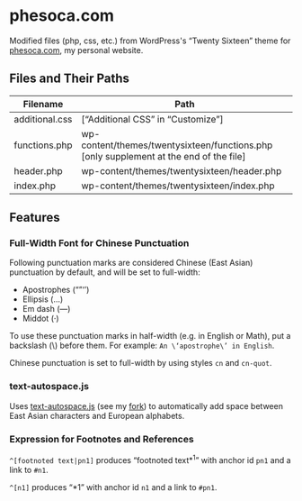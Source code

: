 # phesoca.com

Modified files (php, css, etc.) from WordPress's “Twenty Sixteen” theme for [phesoca.com](https://phesoca.com), my personal website.

## Files and Their Paths

|Filename|Path|
|-|-|
|additional.css|[“Additional CSS” in “Customize”]|
|functions.php|wp-content/themes/twentysixteen/functions.php<br>[only supplement at the end of the file]|
|header.php|wp-content/themes/twentysixteen/header.php|
|index.php|wp-content/themes/twentysixteen/index.php|

## Features

### Full-Width Font for Chinese Punctuation

Following punctuation marks are considered Chinese (East Asian) punctuation by default, and will be set to full-width:

- Apostrophes (“”‘’)
- Ellipsis (…)
- Em dash (—)
- Middot (·)

To use these punctuation marks in half-width (e.g. in English or Math), put a backslash (\\) before them. For example: `An \‘apostrophe\’ in English`.

Chinese punctuation is set to full-width by using styles `cn` and `cn-quot`.

### text-autospace.js

Uses [text-autospace.js](https://github.com/mastermay/text-autospace.js) (see my [fork](https://github.com/untunt/text-autospace.js)) to automatically add space between East Asian characters and European alphabets.

### Expression for Footnotes and References

`^[footnoted text|pn1]` produces “footnoted text*<sup>1</sup>” with anchor id `pn1` and a link to `#n1`.

`^[n1]` produces “\*1” with anchor id `n1` and a link to `#pn1`.
